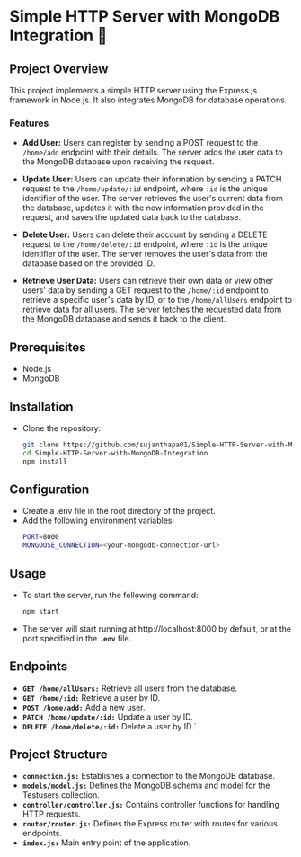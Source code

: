 # Simple HTTP Server with MongoDB Integration 🚀

## Project Overview

This project implements a simple HTTP server using the Express.js framework in Node.js. It also integrates MongoDB for database operations.

### Features

- **Add User:** Users can register by sending a POST request to the `/home/add` endpoint with their details. The server adds the user data to the MongoDB database upon receiving the request.

- **Update User:** Users can update their information by sending a PATCH request to the `/home/update/:id` endpoint, where `:id` is the unique identifier of the user. The server retrieves the user's current data from the database, updates it with the new information provided in the request, and saves the updated data back to the database.

- **Delete User:** Users can delete their account by sending a DELETE request to the `/home/delete/:id` endpoint, where `:id` is the unique identifier of the user. The server removes the user's data from the database based on the provided ID.

- **Retrieve User Data:** Users can retrieve their own data or view other users' data by sending a GET request to the `/home/:id` endpoint to retrieve a specific user's data by ID, or to the `/home/allUsers` endpoint to retrieve data for all users. The server fetches the requested data from the MongoDB database and sends it back to the client.


## Prerequisites

- Node.js
- MongoDB

## Installation

 - Clone the repository:

   ```bash
   git clone https://github.com/sujanthapa01/Simple-HTTP-Server-with-MongoDB-Integration.git 
   cd Simple-HTTP-Server-with-MongoDB-Integration
   npm install

   ```

## Configuration

-  Create a .env file in the root directory of the project.
- Add the following environment variables:
   ```bash
  PORT=8000
  MONGOOSE_CONNECTION=<your-mongodb-connection-url>

   ```
## Usage

- To start the server, run the following command:

  ```bash
  npm start

  ```
- The server will start running at http://localhost:8000 by default, or at the port specified in the **`.env`** file. 

## Endpoints

- **`GET /home/allUsers:`** Retrieve all users from the database.
- **`GET /home/:id:`** Retrieve a user by ID.
- **`POST /home/add:`** Add a new user.
- **`PATCH /home/update/:id:`** Update a user by ID.
- **`DELETE /home/delete/:id:`** Delete a user by ID.`

## Project Structure

- **`connection.js:`** Establishes a connection to the MongoDB database.
- **`models/model.js:`** Defines the MongoDB schema and model for the Testusers collection.
- **`controller/controller.js:`** Contains controller functions for handling HTTP requests.
- **`router/router.js:`** Defines the Express router with routes for various endpoints.
- **`index.js:`** Main entry point of the application.
